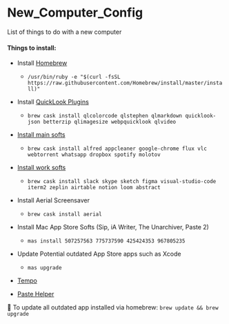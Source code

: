 # New_Computer_Config
List of things to do with a new computer

#### Things to install:
- Install [Homebrew](http://brew.sh/)
	- `/usr/bin/ruby -e "$(curl -fsSL https://raw.githubusercontent.com/Homebrew/install/master/install)"`
- Install [QuickLook Plugins](https://github.com/sindresorhus/quick-look-plugins)
	- `brew cask install qlcolorcode qlstephen qlmarkdown quicklook-json betterzip qlimagesize webpquicklook qlvideo`
- [Install main softs](https://caskroom.github.io/search)
	- `brew cask install alfred appcleaner google-chrome flux vlc webtorrent whatsapp dropbox spotify molotov`
- [Install work softs](https://caskroom.github.io/search)
	- `brew cask install slack skype sketch figma visual-studio-code iterm2 zeplin airtable notion loom abstract`
- Install Aerial Screensaver
	- `brew cask install aerial`
- Install Mac App Store Softs (Sip, iA Writer, The Unarchiver, Paste 2)
	- `mas install 507257563 775737590 425424353 967805235`
- Update Potential outdated App Store apps such as Xcode
	- `mas upgrade`

- [Tempo](https://www.yourtempo.co/)
- [Paste Helper](https://pasteapp.me/helper/)

📝 To update all outdated app installed via homebrew: `brew update && brew upgrade`
